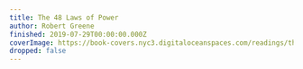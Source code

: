```yaml
---
title: The 48 Laws of Power
author: Robert Greene
finished: 2019-07-29T00:00:00.000Z
coverImage: https://book-covers.nyc3.digitaloceanspaces.com/readings/the-48-laws-of-power-01.jpg
dropped: false
---
```


